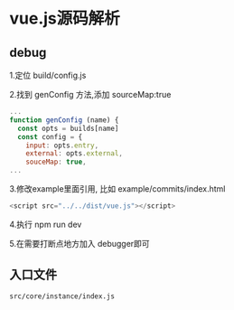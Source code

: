 # vue.js源码解析

## debug

1.定位 build/config.js 

2.找到 genConfig 方法,添加 sourceMap:true

```js
...
function genConfig (name) {
  const opts = builds[name]
  const config = {
    input: opts.entry,
    external: opts.external,
    souceMap: true,
...
```

3.修改example里面引用, 比如 example/commits/index.html 

```js
<script src="../../dist/vue.js"></script>
```

4.执行 npm run dev

5.在需要打断点地方加入 debugger即可

## 入口文件

`src/core/instance/index.js`

